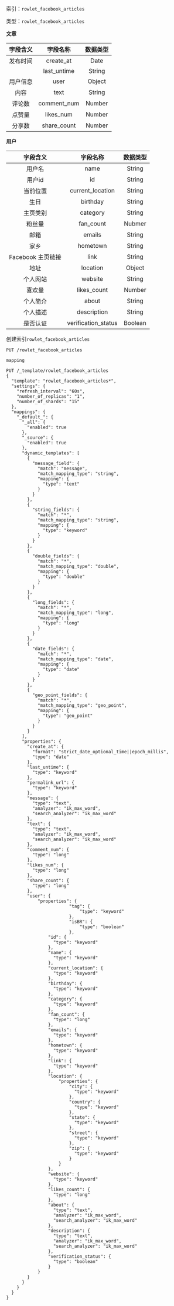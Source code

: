 索引：`rowlet_facebook_articles`

类型：`rowlet_facebook_articles`

**文章**

| 字段含义 | 字段名称 | 数据类型 |
| :---: | :---: | :---: |
| 发布时间 | create\_at | Date |
|  | last\_untime | String |
| 用户信息 | user | Object |
| 内容 | text | String |
| 评论数 | comment\_num | Number |
| 点赞量 | likes\_num | Number |
| 分享数 | share\_count | Number |

**用户**

| 字段含义 | 字段名称 | 数据类型 |
| :---: | :---: | :---: |
| 用户名 | name | String |
| 用户id | id | String |
| 当前位置 | current\_location | String |
| 生日 | birthday | String |
| 主页类别 | category | String |
| 粉丝量 | fan\_count | Nubmer |
| 邮箱 | emails | String |
| 家乡 | hometown | String |
| Facebook 主页链接 | link | String |
| 地址 | location | Object |
| 个人网站 | website | String |
| 喜欢量 | likes\_count | Number |
| 个人简介 | about | String |
| 个人描述 | description | String |
| 是否认证 | verification\_status | Boolean |

创建索引`rowlet_facebook_articles`

```
PUT /rowlet_facebook_articles
```

`mapping`

```
PUT /_template/rowlet_facebook_articles
{
  "template": "rowlet_facebook_articles*",
  "settings": {
    "refresh_interval": "60s",
    "number_of_replicas": "1",
    "number_of_shards": "15"
  },
  "mappings": {
    "_default_": {
      "_all": {
        "enabled": true
      },
      "_source": {
        "enabled": true
      },
      "dynamic_templates": [
        {
          "message_field": {
            "match": "message",
            "match_mapping_type": "string",
            "mapping": {
              "type": "text"
            }
          }
        },
        {
          "string_fields": {
            "match": "*",
            "match_mapping_type": "string",
            "mapping": {
              "type": "keyword"
            }
          }
        },
        {
          "double_fields": {
            "match": "*",
            "match_mapping_type": "double",
            "mapping": {
              "type": "double"
            } 
          }
        },
        {
          "long_fields": {
            "match": "*",
            "match_mapping_type": "long",
            "mapping": {
              "type": "long"
            }
          }
        },
        {
          "date_fields": {
            "match": "*",
            "match_mapping_type": "date",
            "mapping": {
              "type": "date"
            }
          }
        },
        {
          "geo_point_fields": {
            "match": "*",
            "match_mapping_type": "geo_point",
            "mapping": {
              "type": "geo_point"
            }
          }
        }
      ],
      "properties": {
        "create_at": {
          "format": "strict_date_optional_time||epoch_millis",
          "type": "date"
        },
        "last_untime": {
          "type": "keyword"
        },
        "permalink_url": {
          "type": "keyword"
        },
        "message": {
          "type": "text",
          "analyzer": "ik_max_word",
          "search_analyzer": "ik_max_word"
        },
        "text": {
          "type": "text",
          "analyzer": "ik_max_word",
          "search_analyzer": "ik_max_word"
        },
        "comment_num": {
          "type": "long"
        },
        "likes_num": {
          "type": "long"
        },
        "share_count": {
          "type": "long"
        },
        "user": {
        	"properties": {
                        "tag": {
                            "type": "keyword"
                        },
                        "isBR": {
                            "type": "boolean"
                        },
		        "id": {
		          "type": "keyword"
		        },
		        "name": {
		          "type": "keyword"
		        },
		        "current_location": {
		          "type": "keyword"
		        },
		        "birthday": {
		          "type": "keyword"
		        },
		        "category": {
		          "type": "keyword"
		        },
		        "fan_count": {
		          "type": "long"
		        },
		        "emails": {
		          "type": "keyword"
		        },
		        "hometown": {
		          "type": "keyword"
		        },
		        "link": {
		          "type": "keyword"
		        },
		        "location": {
		        	"properties": {
				        "city": {
				          "type": "keyword"
				        },
				        "country": {
				          "type": "keyword"
				        },
				        "state": {
				          "type": "keyword"
				        },
				        "street": {
				          "type": "keyword"
				        },
				        "zip": {
				          "type": "keyword"
				        }
				    }    
		        },
		        "website": {
		          "type": "keyword"
		        },
		        "likes_count": {
		          "type": "long"
		        },
		        "about": {
		          "type": "text",
		          "analyzer": "ik_max_word",
		          "search_analyzer": "ik_max_word"
		        },
		        "description": {
		          "type": "text",
		          "analyzer": "ik_max_word",
		          "search_analyzer": "ik_max_word"
		        },
		        "verification_status": {
		          "type": "boolean"
		        }
        	}
        }
      }
    }
  }
}
```



